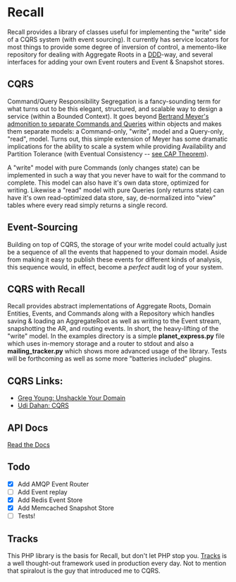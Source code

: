 # Recall
Recall provides a library of classes useful for implementing the "write" side of a CQRS system (with event sourcing). It currently has service locators for most things to provide some degree of inversion of control, a memento-like repository for dealing with Aggregate Roots in a [DDD](http://en.wikipedia.org/wiki/Domain-driven_design)-way, and several interfaces for adding your own Event routers and Event & Snapshot stores.

## CQRS
Command/Query Responsibility Segregation is a fancy-sounding term for what turns out to be this elegant, structured, and scalable way to design a service (within a Bounded Context). It goes beyond [Bertrand Meyer's admonition to separate Commands and Queries](http://en.wikipedia.org/wiki/Command%E2%80%93query_separation) within objects and makes them separate models: a Command-only, "write", model and a Query-only, "read", model. Turns out, this simple extension of Meyer has some dramatic implications for the ability to scale a system while providing Availability and Partition Tolerance (with Eventual Consistency -- [see CAP Theorem](http://en.wikipedia.org/wiki/CAP_theorem)).

A "write" model with pure Commands (only changes state) can be implemented in such a way that you never have to wait for the command to complete. This model can also have it's own data store, optimized for writing. Likewise a "read" model with pure Queries (only returns state) can have it's own read-optimized data store, say, de-normalized into "view" tables where every read simply returns a single record.

## Event-Sourcing
Building on top of CQRS, the storage of your write model could actually just be a sequence of all the events that happened to your domain model. Aside from making it easy to publish these events for different kinds of analysis, this sequence would, in effect, become a _perfect_ audit log of your system.

## CQRS with Recall
Recall provides abstract implementations of Aggregate Roots, Domain Entities, Events, and Commands along with a Repository which handles saving & loading an AggregateRoot as well as writing to the Event stream, snapshotting the AR, and routing events. In short, the heavy-lifting of the "write" model. In the examples directory is a simple **planet_express.py** file which uses in-memory storage and a router to stdout and also a **mailing_tracker.py** which shows more advanced usage of the library. Tests will be forthcoming as well as some more "batteries included" plugins.

## CQRS Links:
 - [Greg Young: Unshackle Your Domain](http://www.infoq.com/presentations/greg-young-unshackle-qcon08)
 - [Udi Dahan: CQRS](http://www.infoq.com/presentations/Command-Query-Responsibility-Segregation)

## API Docs
[Read the Docs](https://recall.readthedocs.org/en/latest/)

## Todo
 - [x] Add AMQP Event Router
 - [ ] Add Event replay
 - [x] Add Redis Event Store
 - [x] Add Memcached Snapshot Store
 - [ ] Tests!

## Tracks
This PHP library is the basis for Recall, but don't let PHP stop you. [Tracks](https://github.com/spiralout/Tracks) is a well thought-out framework used in production every day. Not to mention that spiralout is the guy that introduced me to CQRS.
